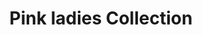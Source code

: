 ---
title: "Pink ladies Collection"
url: /thiruvananthapuram/pink-ladies-collection/
shop: Kleidung
---